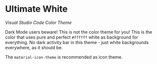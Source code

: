 # Ultimate White

_Visual Studio Code Color Theme_

Dark Mode users beware! This is not the color theme for you! This is the color that uses pure and perfect `#ffffff` white as background for everything. No dark activity bar in this theme - just white backgrounds everywhere, as it should be.

The `material-icon-theme` is recommended as icon theme.

